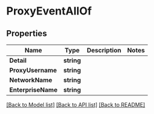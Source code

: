 # ProxyEventAllOf

## Properties

Name | Type | Description | Notes
------------ | ------------- | ------------- | -------------
**Detail** | **string** |  | 
**ProxyUsername** | **string** |  | 
**NetworkName** | **string** |  | 
**EnterpriseName** | **string** |  | 

[[Back to Model list]](../README.md#documentation-for-models) [[Back to API list]](../README.md#documentation-for-api-endpoints) [[Back to README]](../README.md)


